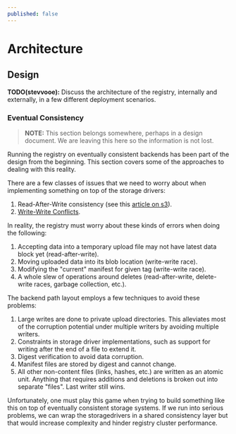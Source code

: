 ```yaml
---
published: false
---
```


# Architecture

## Design
**TODO(stevvooe):** Discuss the architecture of the registry, internally and externally, in a few different deployment scenarios.

### Eventual Consistency

> **NOTE:** This section belongs somewhere, perhaps in a design document. We
> are leaving this here so the information is not lost.

Running the registry on eventually consistent backends has been part of the
design from the beginning. This section covers some of the approaches to
dealing with this reality.

There are a few classes of issues that we need to worry about when
implementing something on top of the storage drivers:

1. Read-After-Write consistency (see this [article on
   s3](http://shlomoswidler.com/2009/12/read-after-write-consistency-in-amazon.html)).
2. [Write-Write Conflicts](http://en.wikipedia.org/wiki/Write%E2%80%93write_conflict).

In reality, the registry must worry about these kinds of errors when doing the
following:

1. Accepting data into a temporary upload file may not have latest data block
   yet (read-after-write).
2. Moving uploaded data into its blob location (write-write race).
3. Modifying the "current" manifest for given tag (write-write race).
4. A whole slew of operations around deletes (read-after-write, delete-write
   races, garbage collection, etc.).

The backend path layout employs a few techniques to avoid these problems:

1. Large writes are done to private upload directories. This alleviates most
   of the corruption potential under multiple writers by avoiding multiple
   writers.
2. Constraints in storage driver implementations, such as support for writing
   after the end of a file to extend it.
3. Digest verification to avoid data corruption.
4. Manifest files are stored by digest and cannot change.
5. All other non-content files (links, hashes, etc.) are written as an atomic
   unit. Anything that requires additions and deletions is broken out into
   separate "files". Last writer still wins.

Unfortunately, one must play this game when trying to build something like
this on top of eventually consistent storage systems. If we run into serious
problems, we can wrap the storagedrivers in a shared consistency layer but
that would increase complexity and hinder registry cluster performance.
